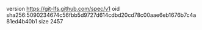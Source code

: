 version https://git-lfs.github.com/spec/v1
oid sha256:5090234674c56fbb5d9727d614cdbd20cd78c00aae6eb1676b7c4a81ed4b40b1
size 2457
